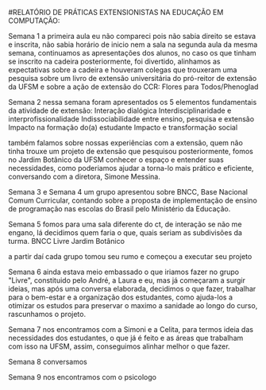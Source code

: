 #RELATÓRIO DE PRÁTICAS EXTENSIONISTAS NA EDUCAÇÃO EM COMPUTAÇÃO:

Semana 1
a primeira aula eu não compareci pois não sabia direito se estava e inscrita, não sabia horário de inicio nem a sala
na segunda aula da mesma semana, continuamos as apresentações dos alunos, no caso os que tinham se inscrito na cadeira posteriormente, foi divertido, alinhamos as expectativas sobre a cadeira e houveram colegas que trouxeram uma pesquisa sobre um livro de extensão universitária do pró-reitor de extensão da UFSM e sobre a ação de extensão do CCR: Flores para Todos/Phenoglad

Semana 2
nessa semana foram apresentados os 5 elementos fundamentais da atividade de extensão: 
Interação dialógica
Interdisciplinaridade e interprofissionalidade
Indissociabilidade entre ensino, pesquisa e extensão
Impacto na formação do(a) estudante
Impacto e transformação social

também falamos sobre nossas experiências com a extensão, quem não tinha trouxe um projeto de extensão que pesquisou
posteriormente, fomos no Jardim Botânico da UFSM conhecer o espaço e entender suas necessidades, como poderiamos ajudar a torna-lo mais prático e eficiente, conversando com a diretora, Simone Messina.

Semana 3 e Semana 4
um grupo apresentou sobre BNCC, Base Nacional Comum Curricular, contando sobre a proposta de implementação de ensino de programação nas escolas do Brasil pelo Ministério da Educação.

Semana 5
fomos para uma sala diferente do ct, de interação se não me engano, lá decidimos quem faria o que, quais seriam as subdivisões da turma.
BNCC
Livre
Jardim Botânico

a partir daí cada grupo tomou seu rumo e começou a executar seu projeto

Semana 6
ainda estava meio embassado o que iriamos fazer no grupo "Livre", constituido pelo André, a Laura e eu, mas já começaram a surgir ideias, mas após uma conversa elaborada, decidimos o que fazer, trabalhar para o bem-estar e a organização dos estudantes, como ajuda-los a otimizar os estudos para preservar o maximo a sanidade ao longo do curso, rascunhamos o projeto.

Semana 7
nos encontramos com a Simoni e a Celita, para termos ideia das necessidades dos estudantes, o que já é feito e as áreas que trabalham com isso na UFSM, assim, conseguimos alinhar melhor o que fazer.

Semana 8
conversamos 

Semana 9
nos encontramos com o psicologo 
